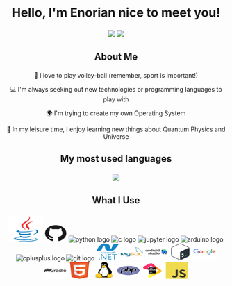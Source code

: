 <h1 align="center">Hello, I'm Enorian nice to meet you!</h1>

###

<div align="center">
  <img src="https://github-readme-stats.vercel.app/api?username=En0ri4n&count_private=true&theme=blue-green&include_all_commits=true&PAT_1=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">
  <img src="https://github-readme-activity-graph.vercel.app/graph?username=En0ri4n&theme=github-compact">
</div>

###

<h2 align="center">About Me</h1>

###

<div align="center">
  <p>🏐 I love to play volley-ball (remember, sport is important!)</p>
  <p>💻 I'm always seeking out new technologies or programming languages to play with</p>
  <p>🌍 I'm trying to create my own Operating System</p>
  <p>💫 In my leisure time, I enjoy learning new things about Quantum Physics and Universe</p>
</div>

###

<h2 align="center">My most used languages</h1>

###

<div align="center">
  <img src="https://github-readme-stats.vercel.app/api/top-langs/?username=En0ri4n&layout=compact&theme=gotham&PAT_1=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">
</div>

<h2 align="center">What I Use</h2>

###

<div align="center">
  <img src="https://raw.githubusercontent.com/devicons/devicon/v2.15.1/icons/java/java-original.svg" height="60" width="78" alt="python logo"  />
  <img src="https://raw.githubusercontent.com/devicons/devicon/v2.15.1/icons/github/github-original.svg" height="40" width="52" alt="python logo"  />
  <img src="https://cdn.jsdelivr.net/gh/devicons/devicon/icons/python/python-original.svg" height="40" width="52" alt="python logo"  />
  <img src="https://cdn.jsdelivr.net/gh/devicons/devicon/icons/c/c-plain.svg" height="40" width="52" alt="c logo"  />
  <img src="https://cdn.jsdelivr.net/gh/devicons/devicon/icons/jupyter/jupyter-original-wordmark.svg" height="40" width="52" alt="jupyter logo"  />
  <img src="https://cdn.jsdelivr.net/gh/devicons/devicon/icons/arduino/arduino-original-wordmark.svg" height="40" width="52" alt="arduino logo"  />
  <img src="https://cdn.jsdelivr.net/gh/devicons/devicon/icons/cplusplus/cplusplus-plain.svg" height="40" width="52" alt="cplusplus logo"  />
  <img src="https://cdn.jsdelivr.net/gh/devicons/devicon/icons/git/git-plain.svg" height="40" width="52" alt="git logo"  />
  <img src="https://raw.githubusercontent.com/devicons/devicon/v2.15.1/icons/dot-net/dot-net-plain-wordmark.svg" height="40" width="52" alt="dotnet logo"  />
  <img src="https://raw.githubusercontent.com/devicons/devicon/v2.15.1/icons/mysql/mysql-original-wordmark.svg" height="40" width="52" alt="mysql logo"  />
  <img src="https://raw.githubusercontent.com/devicons/devicon/v2.15.1/icons/androidstudio/androidstudio-original-wordmark.svg" height="40" width="52" alt="android studio logo"  />
  <img src="https://raw.githubusercontent.com/devicons/devicon/v2.15.1/icons/bash/bash-original.svg" height="40" width="52" alt="bash logo"  />
  <img src="https://github.com/devicons/devicon/blob/v2.15.1/icons/google/google-original-wordmark.svg" height="40" width="52" alt="google logo"  />  
  <img src="https://raw.githubusercontent.com/devicons/devicon/v2.15.1/icons/gradle/gradle-plain-wordmark.svg" height="40" width="52" alt="gradle logo"  />
  <img src="https://raw.githubusercontent.com/devicons/devicon/v2.15.1/icons/html5/html5-original.svg" height="40" width="52" alt="html5 logo"  />
  <img src="https://raw.githubusercontent.com/devicons/devicon/v2.15.1/icons/linux/linux-original.svg" height="40" width="52" alt="linux logo"  />
  <img src="https://raw.githubusercontent.com/devicons/devicon/v2.15.1/icons/php/php-original.svg" height="40" width="52" alt="php logo"  /> 
  <img src="https://github.com/devicons/devicon/raw/v2.15.1/icons/jetbrains/jetbrains-original.svg" height="40" width="52" alt="jetbrains logo"  /> 
  <img src="https://github.com/devicons/devicon/raw/v2.15.1/icons/javascript/javascript-original.svg" height="40" width="52" alt="js logo"  /> 
</div>

